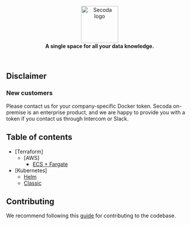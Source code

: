 <p align="center">
    <a href="https://secoda.co/"><img src="https://assets.website-files.com/61ddd0b42c51f86c96e1e90e/62117377bce6b19b09f95b92_Group%20492%20(2).png" alt="Secoda logo" height="100"></a> <br>
    <b>A single space for all your data knowledge.</b>
</p> <br>

## Disclaimer

### New customers

Please contact us for your company-specific Docker token. Secoda on-premise is an enterprise product, and we are happy to provide you with a token if you contact us through Intercom or Slack.

## Table of contents

<!-- - [Single deployments](#single-deployments)
  - [Docker Compose](#deplying-secoda-using-docker-compose)
  - [Aptible](#deploying-retool-using-aptible)
- [Managed deployments](#managed-deployments)
  - [General](#general-managed-deployments)
    - [Kubernetes + Helm](#deploying-on-kubernetes-with-helm) -->

- [Terraform]
  - [AWS]
    - [ECS + Fargate](https://github.com/secoda/onpremise/tree/main/terraform/aws)
- [Kubernetes]
  - [Helm](https://github.com/secoda/secoda-helm)
  - [Classic](https://github.com/secoda/onpremise/tree/main/kubernetes/classic)

## Contributing

We recommend following this [guide](https://www.dataschool.io/how-to-contribute-on-github/) for contributing to the codebase.
